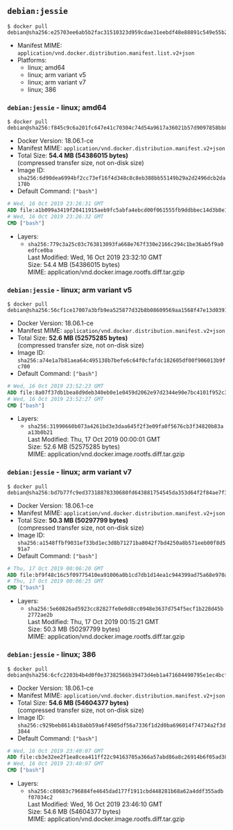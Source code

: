 ## `debian:jessie`

```console
$ docker pull debian@sha256:e25703ee6ab5b2fac31510323d959cdae31eebdf48e88891c549e55b25ad7e94
```

-	Manifest MIME: `application/vnd.docker.distribution.manifest.list.v2+json`
-	Platforms:
	-	linux; amd64
	-	linux; arm variant v5
	-	linux; arm variant v7
	-	linux; 386

### `debian:jessie` - linux; amd64

```console
$ docker pull debian@sha256:f845c9c6a201fc647e41c70304c74d54a9617a36021b57d9097858bb8c83ad00
```

-	Docker Version: 18.06.1-ce
-	Manifest MIME: `application/vnd.docker.distribution.manifest.v2+json`
-	Total Size: **54.4 MB (54386015 bytes)**  
	(compressed transfer size, not on-disk size)
-	Image ID: `sha256:6d90dea6994bf2cc73ef16f4d348c8c8eb388bb55149b29a2d2496dcb2da178b`
-	Default Command: `["bash"]`

```dockerfile
# Wed, 16 Oct 2019 23:26:31 GMT
ADD file:a1b099a3419f20411915aeb9fc5abfa4ebcd00f061555fb9ddbbec14d3b8e168 in / 
# Wed, 16 Oct 2019 23:26:32 GMT
CMD ["bash"]
```

-	Layers:
	-	`sha256:779c3a25c03c763813093fa668e767f330e2166c294c1be36ab5f9a0edfce0ba`  
		Last Modified: Wed, 16 Oct 2019 23:32:10 GMT  
		Size: 54.4 MB (54386015 bytes)  
		MIME: application/vnd.docker.image.rootfs.diff.tar.gzip

### `debian:jessie` - linux; arm variant v5

```console
$ docker pull debian@sha256:56cf1ce17007a3bfb9ea525877d32b8b08609569aa1568f47e13d03910d797f2
```

-	Docker Version: 18.06.1-ce
-	Manifest MIME: `application/vnd.docker.distribution.manifest.v2+json`
-	Total Size: **52.6 MB (52575285 bytes)**  
	(compressed transfer size, not on-disk size)
-	Image ID: `sha256:a74e1a7b81aea64c495138b7befe6c64f0cfafdc182605df00f906013b9fc700`
-	Default Command: `["bash"]`

```dockerfile
# Wed, 16 Oct 2019 23:52:23 GMT
ADD file:8a07f37db1bea8d9deb340eb0e1e0459d2062e97d2344e90e7bc4101f952c395 in / 
# Wed, 16 Oct 2019 23:52:27 GMT
CMD ["bash"]
```

-	Layers:
	-	`sha256:31990660b073a4261bd3e3daa645f2f3e09fa0f5676cb3f34820b83aa13b0b21`  
		Last Modified: Thu, 17 Oct 2019 00:00:01 GMT  
		Size: 52.6 MB (52575285 bytes)  
		MIME: application/vnd.docker.image.rootfs.diff.tar.gzip

### `debian:jessie` - linux; arm variant v7

```console
$ docker pull debian@sha256:bd7b77fc9ed37318878330680fd643881754545da353d64f2f84ae7f3df562d3
```

-	Docker Version: 18.06.1-ce
-	Manifest MIME: `application/vnd.docker.distribution.manifest.v2+json`
-	Total Size: **50.3 MB (50297799 bytes)**  
	(compressed transfer size, not on-disk size)
-	Image ID: `sha256:a1548ffbf9031ef33bd1ec3d8b71271ba8042f7bd4250a8b571eeb00f8d591a7`
-	Default Command: `["bash"]`

```dockerfile
# Thu, 17 Oct 2019 00:06:20 GMT
ADD file:bf9f48c16c5f09775410ea91006a0b1cd7db1d14ea1c944399ad75a68e970aeb in / 
# Thu, 17 Oct 2019 00:06:25 GMT
CMD ["bash"]
```

-	Layers:
	-	`sha256:5e60826ad5923cc82827fe0e0d8cc0948e3637d754f5ecf1b228d45b2772ae2b`  
		Last Modified: Thu, 17 Oct 2019 00:15:21 GMT  
		Size: 50.3 MB (50297799 bytes)  
		MIME: application/vnd.docker.image.rootfs.diff.tar.gzip

### `debian:jessie` - linux; 386

```console
$ docker pull debian@sha256:6cfc2203b4b4d0f0e37382566b39473d4eb1a471684490795e1ec4bcf1794008
```

-	Docker Version: 18.06.1-ce
-	Manifest MIME: `application/vnd.docker.distribution.manifest.v2+json`
-	Total Size: **54.6 MB (54604377 bytes)**  
	(compressed transfer size, not on-disk size)
-	Image ID: `sha256:c929beb8614b18abb59a6f4905df56a7336f1d2d0ba696014f74734a2f3d3844`
-	Default Command: `["bash"]`

```dockerfile
# Wed, 16 Oct 2019 23:40:07 GMT
ADD file:cb3e32ee2f1ea8cea411ff22c94163705a366a57abd86a8c26914b6f05ad380e in / 
# Wed, 16 Oct 2019 23:40:07 GMT
CMD ["bash"]
```

-	Layers:
	-	`sha256:c80683c796884fe4645dad177f1911cbd448281b68a62a4ddf355adbf07034c2`  
		Last Modified: Wed, 16 Oct 2019 23:46:10 GMT  
		Size: 54.6 MB (54604377 bytes)  
		MIME: application/vnd.docker.image.rootfs.diff.tar.gzip
